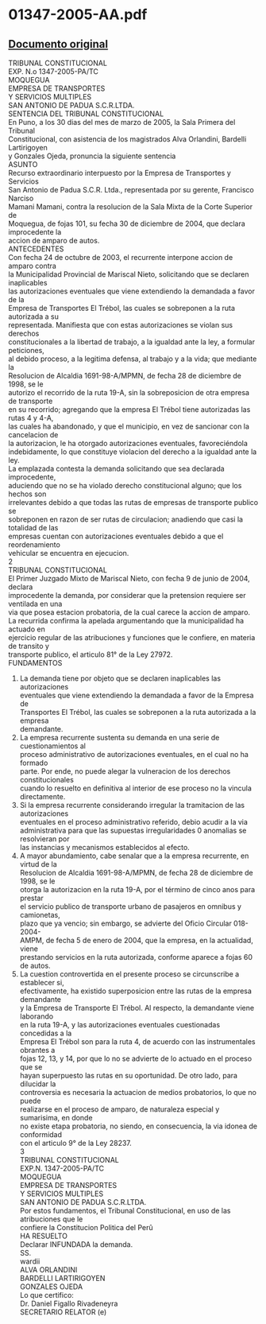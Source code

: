 
01347-2005-AA.pdf
=================
  
[Documento original](https://tc.gob.pe/jurisprudencia/2005/01347-2005-AA.pdf)  
---  
TRIBUNAL CONSTITUCIONAL  
EXP. N.o 1347-2005-PA/TC  
MOQUEGUA  
EMPRESA DE TRANSPORTES  
Y SERVICIOS MULTIPLES  
SAN ANTONIO DE PADUA S.C.R.LTDA.  
SENTENCIA DEL TRIBUNAL CONSTITUCIONAL  
En Puno, a los 30 dias del mes de marzo de 2005, la Sala Primera del Tribunal  
Constitucional, con asistencia de los magistrados Alva Orlandini, Bardelli Lartirigoyen  
y Gonzales Ojeda, pronuncia la siguiente sentencia  
ASUNTO  
Recurso extraordinario interpuesto por la Empresa de Transportes y Servicios  
San Antonio de Padua S.C.R. Ltda., representada por su gerente, Francisco Narciso  
Mamani Mamani, contra la resolucion de la Sala Mixta de la Corte Superior de  
Moquegua, de fojas 101, su fecha 30 de diciembre de 2004, que declara improcedente la  
accion de amparo de autos.  
ANTECEDENTES  
Con fecha 24 de octubre de 2003, el recurrente interpone accion de amparo contra  
la Municipalidad Provincial de Mariscal Nieto, solicitando que se declaren inaplicables  
las autorizaciones eventuales que viene extendiendo la demandada a favor de la  
Empresa de Transportes El Trébol, las cuales se sobreponen a la ruta autorizada a su  
representada. Manifiesta que con estas autorizaciones se violan sus derechos  
constitucionales a la libertad de trabajo, a la igualdad ante la ley, a formular peticiones,  
al debido proceso, a la legitima defensa, al trabajo y a la vida; que mediante la  
Resolucion de Alcaldia 1691-98-A/MPMN, de fecha 28 de diciembre de 1998, se le  
autorizo el recorrido de la ruta 19-A, sin la sobreposicion de otra empresa de transporte  
en su recorrido; agregando que la empresa El Trébol tiene autorizadas las rutas 4 y 4-A,  
las cuales ha abandonado, y que el municipio, en vez de sancionar con la cancelacion de  
la autorizacion, le ha otorgado autorizaciones eventuales, favoreciéndola  
indebidamente, lo que constituye violacion del derecho a la igualdad ante la ley.  
La emplazada contesta la demanda solicitando que sea declarada improcedente,  
aduciendo que no se ha violado derecho constitucional alguno; que los hechos son  
irrelevantes debido a que todas las rutas de empresas de transporte publico se  
sobreponen en razon de ser rutas de circulacion; anadiendo que casi la totalidad de las  
empresas cuentan con autorizaciones eventuales debido a que el reordenamiento  
vehicular se encuentra en ejecucion.  
2  
TRIBUNAL CONSTITUCIONAL  
El Primer Juzgado Mixto de Mariscal Nieto, con fecha 9 de junio de 2004, declara  
improcedente la demanda, por considerar que la pretension requiere ser ventilada en una  
via que posea estacion probatoria, de la cual carece la accion de amparo.  
La recurrida confirma la apelada argumentando que la municipalidad ha actuado en  
ejercicio regular de las atribuciones y funciones que le confiere, en materia de transito y  
transporte publico, el articulo 81° de la Ley 27972.  
FUNDAMENTOS  
1. La demanda tiene por objeto que se declaren inaplicables las autorizaciones  
eventuales que viene extendiendo la demandada a favor de la Empresa de  
Transportes El Trébol, las cuales se sobreponen a la ruta autorizada a la empresa  
demandante.  
2. La empresa recurrente sustenta su demanda en una serie de cuestionamientos al  
proceso administrativo de autorizaciones eventuales, en el cual no ha formado  
parte. Por ende, no puede alegar la vulneracion de los derechos constitucionales  
cuando lo resuelto en definitiva al interior de ese proceso no la vincula  
directamente.  
3. Si la empresa recurrente considerando irregular la tramitacion de las autorizaciones  
eventuales en el proceso administrativo referido, debio acudir a la via  
administrativa para que las supuestas irregularidades 0 anomalias se resolvieran por  
las instancias y mecanismos establecidos al efecto.  
4. A mayor abundamiento, cabe senalar que a la empresa recurrente, en virtud de la  
Resolucion de Alcaldia 1691-98-A/MPMN, de fecha 28 de diciembre de 1998, se le  
otorga la autorizacion en la ruta 19-A, por el término de cinco anos para prestar  
el servicio publico de transporte urbano de pasajeros en omnibus y camionetas,  
plazo que ya vencio; sin embargo, se advierte del Oficio Circular 018-2004-  
AMPM, de fecha 5 de enero de 2004, que la empresa, en la actualidad, viene  
prestando servicios en la ruta autorizada, conforme aparece a fojas 60 de autos.  
5. La cuestion controvertida en el presente proceso se circunscribe a establecer si,  
efectivamente, ha existido superposicion entre las rutas de la empresa demandante  
y la Empresa de Transporte El Trébol. Al respecto, la demandante viene laborando  
en la ruta 19-A, y las autorizaciones eventuales cuestionadas concedidas a la  
Empresa El Trébol son para la ruta 4, de acuerdo con las instrumentales obrantes a  
fojas 12, 13, y 14, por que lo no se advierte de lo actuado en el proceso que se  
hayan superpuesto las rutas en su oportunidad. De otro lado, para dilucidar la  
controversia es necesaria la actuacion de medios probatorios, lo que no puede  
realizarse en el proceso de amparo, de naturaleza especial y sumarisima, en donde  
no existe etapa probatoria, no siendo, en consecuencia, la via idonea de conformidad  
con el articulo 9° de la Ley 28237.  
3  
TRIBUNAL CONSTITUCIONAL  
EXP.N. 1347-2005-PA/TC  
MOQUEGUA  
EMPRESA DE TRANSPORTES  
Y SERVICIOS MULTIPLES  
SAN ANTONIO DE PADUA S.C.R.LTDA.  
Por estos fundamentos, el Tribunal Constitucional, en uso de las atribuciones que le  
confiere la Constitucion Politica del Perû  
HA RESUELTO  
Declarar INFUNDADA la demanda.  
SS.  
wardii  
ALVA ORLANDINI  
BARDELLI LARTIRIGOYEN  
GONZALES OJEDA  
Lo que certifico:  
Dr. Daniel Figallo Rivadeneyra  
SECRETARIO RELATOR (e)